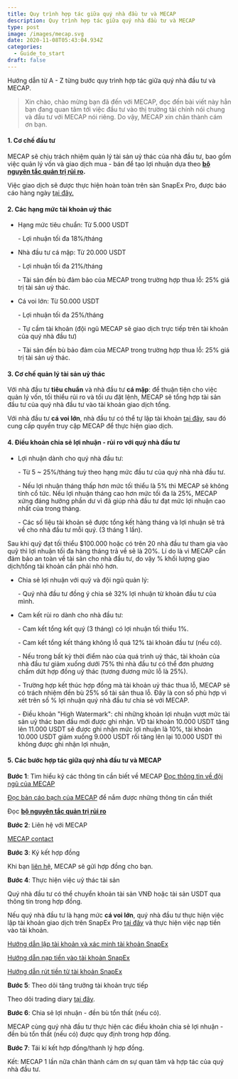 ```yaml
---
title: Quy trình hợp tác giữa quý nhà đầu tư và MECAP
description: Quy trình hợp tác giữa quý nhà đầu tư và MECAP
type: post
image: /images/mecap.svg
date: 2020-11-08T05:43:04.934Z
categories:
  - Guide_to_start
draft: false
---
```

Hướng dẫn từ A - Z từng bước quy trình hợp tác giữa quý nhà đầu tư và MECAP.

> Xin chào, chào mừng bạn đã đến với MECAP, đọc đến bài viết này hẳn bạn đang quan tâm tới việc đầu tư vào thị trường tài chính nói chung và đầu tư với MECAP nói riêng. Do vậy, MECAP xin chân thành cám ơn bạn.

#### 1. Cơ chế đầu tư

MECAP sẽ chịu trách nhiệm quản lý tài sản uỷ thác của nhà đầu tư, bao gồm việc quản lý vốn và giao dịch mua - bán để tạo lợi nhuận dựa theo **[bộ nguyên tắc quản trị rủi ro](https://mecap.netlify.app/blog/post-10/).**

Việc giao dịch sẽ được thực hiện hoàn toàn trên sàn SnapEx Pro, được báo cáo hàng ngày [tại đây.](https://t.me/mecaptrading)

#### 2. Các hạng mức tài khoản uỷ thác

* Hạng mức tiêu chuẩn: Từ 5.000 USDT

  \- Lợi nhuận tối đa 18%/tháng
* Nhà đầu tư cá mập: Từ 20.000 USDT

  \- Lợi nhuận tối đa 21%/tháng

  \- Tài sản đền bù đảm bảo của MECAP trong trường hợp thua lỗ: 25% giá trị tài sản uỷ thác.
* Cá voi lớn: Từ 50.000 USDT

  \- Lợi nhuận tối đa 25%/tháng

  \- Tự cầm tài khoản (đội ngũ MECAP sẽ giao dịch trực tiếp trên tài khoản của quý nhà đầu tư)

  \- Tài sản đền bù bảo đảm của MECAP trong trường hợp thua lỗ: 25% giá trị tài sản uỷ thác.

#### 3. Cơ chế quản lý tài sản uỷ thác

Với nhà đầu tư **tiêu chuẩn** và nhà đầu tư **cá mập**: để thuận tiện cho việc quản lý vốn, tối thiểu rủi ro và tối ưu đặt lệnh, MECAP sẽ tổng hợp tài sản đầu tư của quý nhà đầu tư vào tài khoản giao dịch tổng.

Với nhà đầu tư **cá voi lớn**, nhà đầu tư có thể tự lập tài khoản [tại đây](https://www.snapex.com/user/register?invite_code=eupcov), sau đó cung cấp quyền truy cập MECAP để thực hiện giao dịch.

#### 4. Điều khoản chia sẻ lợi nhuận - rủi ro với quý nhà đầu tư

* Lợi nhuận dành cho quý nhà đầu tư:

  \- Từ 5 ~ 25%/tháng tuỳ theo hạng mức đầu tư của quý nhà nhà đầu tư.

  \- Nếu lợi nhuận tháng thấp hơn mức tối thiểu là 5% thì MECAP sẽ không tính cổ tức. Nếu lợi nhuận tháng cao hơn mức tối đa là 25%, MECAP xứng đáng hưởng phần dư vì đã giúp nhà đầu tư đạt mức lợi nhuận cao nhất của trong tháng.

  \- Các số liệu tài khoản sẽ được tổng kết hàng tháng và lợi nhuận sẽ trả về cho nhà đầu tư mỗi quý. (3 tháng 1 lần).

Sau khi quỹ đạt tối thiểu $100.000 hoặc có trên 20 nhà đầu tư tham gia vào quỹ thì lợi nhuận tối đa hàng tháng trả về sẽ là 20%. Lí do là vì MECAP cần đảm bảo an toàn về tài sản cho nhà đầu tư, do vậy % khối lượng giao dịch/tổng tài khoản cần phải nhỏ hơn.

* Chia sẻ lợi nhuận với quỹ và đội ngũ quản lý:

  \- Quý nhà đầu tư đồng ý chia sẻ 32% lợi nhuận từ khoản đầu tư của mình.
* Cam kết rủi ro dành cho nhà đầu tư:

  \- Cam kết tổng kết quý (3 tháng) có lợi nhuận tối thiểu 1%.

  \- Cam kết tổng kết tháng không lỗ quá 12% tài khoản đầu tư (nếu có). 

  \- Nếu trong bất kỳ thời điểm nào của quá trình uỷ thác, tài khoản của nhà đầu tư giảm xuống dưới 75% thì nhà đầu tư có thể đơn phương chấm dứt hợp đồng uỷ thác (tương đương mức lỗ là 25%).

  \- Trường hợp kết thúc hợp đồng mà tài khoản uỷ thác thua lỗ, MECAP sẽ có trách nhiệm đền bù 25% số tài sản thua lỗ. Đây là con số phù hợp vì xét trên số % lợi nhuận quý nhà đầu tư chia sẻ với MECAP.

  \- Điều khoản "High Watermark": chỉ những khoản lợi nhuận vượt mức tài sản uỷ thác ban đầu mới được ghi nhận. VD tài khoản 10.000 USDT tăng lên 11.000 USDT sẽ được ghi nhận mức lợi nhuận là 10%, tài khoản 10.000 USDT giảm xuống 9.000 USDT rồi tăng lên lại 10.000 USDT thì không được ghi nhận lợi nhuận,

#### 5. Các bước hợp tác giữa quý nhà đầu tư và MECAP

**Bước 1**: Tìm hiểu kỹ các thông tin cần biết về MECAP
[Đọc thông tin về đội ngũ của MECAP](https://mecap.netlify.app/about/)

[Đọc bản cáo bạch của MECAP](https://mecap.netlify.app/blog/post-1/) để nắm được những thông tin cần thiết

Đọc **[bộ nguyên tắc quản trị rủi  ro](https://mecap.netlify.app/blog/post-10/)**

**Bước 2**: Liên hệ với MECAP

[MECAP contact](https://mecap.netlify.app/contact/)

**Bước 3**: Ký kết hợp đồng

Khi bạn [liên hệ](https://mecap.netlify.app/contact/), MECAP sẽ gửi hợp đồng cho bạn.

**Bước 4**: Thực hiện việc uỷ thác tài sản

Quý nhà đầu tư có thể chuyển khoản tài sản VNĐ hoặc tài sản USDT qua thông tin trong hợp đồng.

Nếu quý nhà đầu tư là hạng mức **cá voi lớn**, quý nhà đầu tư thực hiện việc lập tài khoản giao dịch trên SnapEx Pro [tại đây](https://www.snapex.com/user/register?invite_code=eupcov) và thực hiện việc nạp tiền vào tài khoản.

[Hướng dẫn lập tài khoản và xác minh tài khoản SnapEx](https://www.youtube.com/watch?v=pSETBJOthO8)

[Hướng dẫn nạp tiền vào tài khoản SnapEx](https://www.youtube.com/watch?v=q7RO_TtQq48)

[Hướng dẫn rút tiền từ tài khoản SnapEx](https://www.youtube.com/watch?v=qyrZtKC9mZ8)

**Bước 5**: Theo dõi tăng trưởng tài khoản trực tiếp

Theo dõi trading diary [tại đây](https://t.me/mecaptrading). 

**Bước 6**: Chia sẻ lợi nhuận - đền bù tổn thất (nếu có). 

MECAP cùng quý nhà đầu tư thực hiện các điều khoản chia sẻ lợi nhuận - đền bù tổn thất (nếu có) được quy định trong hợp đồng.

**Bước 7**: Tái kí kết hợp đồng/thanh lý hợp đồng.



Kết: MECAP 1 lần nữa chân thành cám ơn sự quan tâm và hợp tác của quý nhà đầu tư.